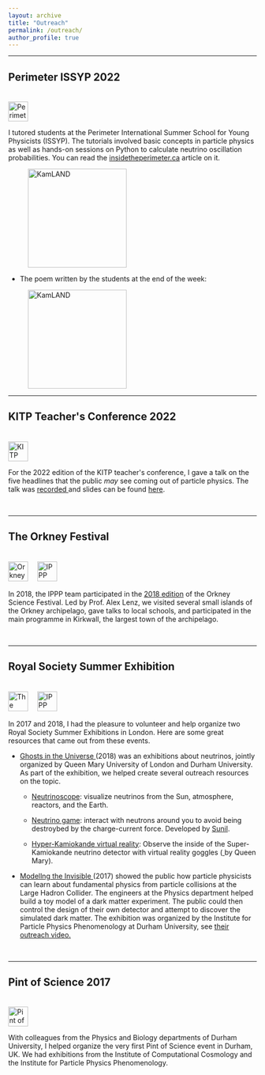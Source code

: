 ```yaml
---
layout: archive
title: "Outreach"
permalink: /outreach/
author_profile: true
---
```


---

## Perimeter ISSYP 2022

<a href="https://perimeterinstitute.ca/issyp"><img src="https://mhostert.github.io/images/outreach/perimeter_logo.png" alt="Perimeter Institute"
  style="height:40px;margin-top:20px"></a>

I tutored students at the Perimeter International Summer School for Young Physicists (ISSYP).
The tutorials involved basic concepts in particle physics as well as hands-on sessions on Python to calculate neutrino oscillation probabilities.
You can read the <a href="https://insidetheperimeter.ca/annual-pi-summer-school-immerses-students-in-a-universe-of-ideas/">insidetheperimeter.ca</a> article on it.


<!-- * Notes: <a href="https://mhostert.com/files/ISSYP_exercises.pdf"> all exercises</a>. -->
<!-- * Final coding exercise: plotting the electron-neutrino disappearance probability at KamLAND. -->

<img src="https://mhostert.github.io/images/outreach/issyp_kamland.png" alt="KamLAND"
  style="margin-left:40px;height:200px;">

* The poem written by the students at the end of the week:

<a href="https://mhostert.github.io/files/issyp_poem.pdf">
<img src="https://mhostert.github.io/images/outreach/issyp_poem.png" alt="KamLAND"
  style="margin-left:40px;height:200px;">
</a>

<br>

---

## KITP Teacher's Conference 2022

<a href="https://www.kitp.ucsb.edu/outreach/teachers/teachers-conferences"><img src="https://mhostert.github.io/images/outreach/kitp_logo.png" alt="KITP"
  style="height:40px;margin-top:20px"></a>

For the 2022 edition of the KITP teacher's conference, I gave a talk on the five headlines that the public *may* see coming out of particle physics. The talk was <a href="https://online.kitp.ucsb.edu/online/neutrinost-c22/hostert/"> recorded </a> and slides can be found <a href="https://online.kitp.ucsb.edu/online/neutrinost-c22/hostert/pdf/Hostert_Neutrinos22Teach_KITP.pdf">here</a>.

<br>

---

## The Orkney Festival

<a href="https://oisf.org/"><img src="https://mhostert.github.io/images/outreach/OISF-Header-Logo.png" alt="Orkney International Science Festival"
style="height:40px;margin-right:15px;margin-top:20px;"></a>
<a href="https://www.ippp.dur.ac.uk/"><img src="https://mhostert.github.io/images/outreach/ippp_logo_white-300x97.png" alt="IPPP"
  style="height:40px;margin-top:20px"></a>

In 2018, the IPPP team participated in the <a href="https://oisf.org/portfolio-items/oisf-2018/">2018 edition</a> of the Orkney Science Festival. Led by Prof. Alex Lenz, we visited several small islands of the Orkney archipelago, gave talks to local schools, and participated in the main programme in Kirkwall, the largest town of the archipelago.

<br>

---

## Royal Society Summer Exhibition

<a href="https://royalsociety.org/science-events-and-lectures/summer-science-exhibition/"><img src="https://mhostert.github.io/images/outreach/the_royal_society.png" alt="The Royal Society Summer Exhibitions"
style="height:40px;margin-right:15px;margin-top:20px;"></a>
<a href="https://www.ippp.dur.ac.uk/"><img src="https://mhostert.github.io/images/outreach/ippp_logo_white-300x97.png" alt="IPPP"
  style="height:40px;margin-top:20px"></a>

In 2017 and 2018, I had the pleasure to volunteer and help organize two Royal Society Summer Exhibitions in London. Here are some great resources that came out from these events.

* <a href="https://royalsociety.org/science-events-and-lectures/2018/summer-science-exhibition/exhibits/ghosts-in-universe/">
  Ghosts in the Universe
  </a> (2018) was an exhibitions about neutrinos, jointly organized by Queen Mary University of London and Durham University.
  As part of the exhibition, we helped create several outreach resources on the topic.
  
  * <a href="https://apps.apple.com/us/app/neutrinoscope/id1384582896">Neutrinoscope</a>: visualize neutrinos from the Sun, atmosphere, reactors, and the Earth.

  * <a href="https://www.xikka.com/games/nu-odyssey/">Neutrino game</a>: interact with neutrons around you to avoid being destroybed by the charge-current force. Developed by <a href="https://www.xikka.com/about/">Sunil</a>.

  * <a href="https://www.hyperk.org/?page_id=343">Hyper-Kamiokande virtual reality</a>: Observe the inside of the Super-Kamiokande neutrino detector with virtual reality goggles (<a href=""> </a> by Queen Mary).
  
* <a href="https://mhostert.github.io/files/websites/modelling_inv.html">
  Modellng the Invisible
  </a>
  (2017)
  showed the public how particle physicists can learn about fundamental physics from particle collisions at the Large Hadron Collider.
  The engineers at the Physics department helped build a toy model of a dark matter experiment.
  The public could then control the design of their own detector and attempt to discover the simulated dark matter.
  The exhibition was organized by the Institute for Particle Physics Phenomenology at Durham University, see <a href="https://www.youtube.com/watch?v=TxSUw38a4Vg&list=PL1zMD_kTXdjyucme9fbDmEcvrU5uyqWCS">their outreach video.</a>

<br>

---

## Pint of Science 2017

<a href="https://pintofscience.com/"><img src="https://mhostert.github.io/images/outreach/pint_logo.png" alt="Pint of Science 2017"
style="height:40px;margin-right:15px;margin-top:20px;"></a>

With colleagues from the Physics and Biology departments of Durham University, I helped organize the very first Pint of Science event in Durham, UK. We had exhibitions from the Institute of Computational Cosmology and the Institute for Particle Physics Phenomenology.
